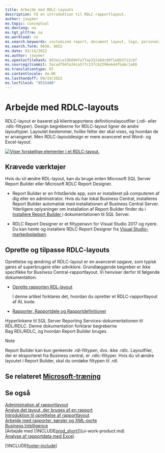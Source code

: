 ```yaml
---
title: Arbejde med RDLC-layouts
description: Få en introduktion til RDLC-rapportlayout.
author: jswymer
ms.topic: conceptual
ms.devlang: na
ms.tgt_pltfrm: na
ms.workload: na
ms.search.keywords: customized report, document layout, logo, personalize
ms.search.form: 9650, 9652
ms.date: 03/14/2022
ms.author: jswymer
ms.openlocfilehash: 0d3a1ce19b094fa77ae332a8dc90f1e8b3712cbf
ms.sourcegitcommit: 3acadf94fa34ca57fc137cb2296e644fbabc1a60
ms.translationtype: HT
ms.contentlocale: da-DK
ms.lasthandoff: 09/19/2022
ms.locfileid: "9532480"
---
```

# <a name="working-with-rdlc-layouts"></a>Arbejde med RDLC-layouts

RDLC-layout er baseret på klientrapportens definitionslayoutfiler (.rdl- eller .rdlc-filtyper). Design begreberne for RDLC-layout ligner de andre layouttyper. Layoutet bestemmer, hvilke felter der skal vises, og hvordan de er arrangeret. Men RDLC-layoutdesign er mere avanceret end Word- og Excel-layout.

[![Viser forskellige elementer i et RDLC-layout.](media/rdlc-layout.png)](media/rdlc-layout.png#lightbox)

## <a name="required-tools"></a>Krævede værktøjer

Hvis du vil ændre RDL-layout, kan du bruge enten Microsoft SQL Server Report Builder eller Microsoft RDLC Report Designer.

- Report Builder er en fritstående app, som er installeret på computeren af dig eller en administrator. Hvis du har lokal Business Central, installeres Report Builder automatisk med installationen af Business Central Server. Yderligere oplysninger om installation af Report Builder finder du i [Installere Report Builder ](/sql/reporting-services/install-windows/install-report-builder) i dokumentationen til SQL Server.

- RDLC Report Designer er et filtypenavn for Visual Studio 2017 og nyere. Du kan hente og installere RDLC Report Designer fra [Visual Studio-markedspladsen](https://marketplace.visualstudio.com/items?itemName=ProBITools.MicrosoftRdlcReportDesignerforVisualStudio-18001).

## <a name="create-and-modify-rdlc-layouts"></a>Oprette og tilpasse RDLC-layouts

Oprettelse og ændring af RDLC-layout er en avanceret opgave, som typisk gøres af superbrugere eller udviklere. Grundlæggende begreber er ikke specifikke for Business Central-rapportlayout. Vi henviser derfor til følgende dokumentation:

- [Oprette rapporten RDL-layout](/dynamics365/business-central/dev-itpro/developer/devenv-howto-rdl-report-layout)

    I denne artikel forklares det, hvordan du opretter et RDLC-rapportlayout af AL kode.

- [Rapporter, Rapportdele og Rapportdefinitioner ](/sql/reporting-services/report-design/reports-report-parts-and-report-definitions-report-builder-and-ssrs?)

 Hyperlinkene til SQL Server Reporting Services-dokumentationen til RDL/RDLC. Denne dokumentation forklarer begreberne  
Bag RDL/RDLC, og hvordan Report Builder bruges.

> [!NOTE]
> Report Builder kan kun genkende .rdl-filtypen, dvs. ikke .rdlc. Layoutfiler, der er eksporteret fra Business central, er .rdlc-filtyper. Hvis du vil ændre layoutet i Report Builder, skal du omdøbe filtypen til .rdl.

## <a name="see-related-microsoft-training"></a>Se relateret [Microsoft-træning](/training/modules/change-documents-dynamics-365-business-central/index)

## <a name="see-also"></a>Se også

[Administration af rapportlayout](ui-manage-report-layouts.md)  
[Angive det layout, der bruges af en rapport](ui-set-report-layout.md)  
[Introduktion til oprettelse af rapportlayout](ui-get-started-layouts.md)  
[Arbejde med rapporter, kørsler og XML-porte](ui-work-report.md)  
[Business Intelligence](bi.md)  
[Arbejde med [!INCLUDE[prod_short](includes/prod_short.md)]](ui-work-product.md)  
[Analyse af rapportdata med Excel](report-analyze-excel.md).

[!INCLUDE[footer-include](includes/footer-banner.md)]
